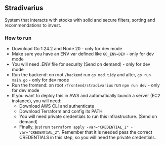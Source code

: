 ## Stradivarius
System that interacts with stocks with solid and secure filters, sorting and recommendations to invest.

 ### How to run
 * Download Go 1.24.2 and Node 20 - only for dev mode
 * Make sure you have an ENV var defined like ```GO_ENV=DEV``` - only for dev mode
 * You will need .ENV file for security (Send on demand) - only for dev mode
 * Run the backend:  on root ```/backend``` run  ```go mod tidy``` and after, ```go run main.go``` - only for dev mode
 * Run the frontend: on root ```/frontend/stradivarius``` run ```npm run dev``` - only for dev mode
 * If you want to deploy this in AWS and automatically launch a server (EC2 instance), you will need:
   * Download AWS CLI and authenticate
   * Download Terraform and config its PATH
   * You will need private credentials to run this infrastructure. (Send on demand)
   * Finally, just run ```terraform apply -var="CREDENTIAL_1" -var="CREDENTIAL_2"```. Remember that it is needed pass the correct CREDENTIALS in this step, so you will need the private credentials.
